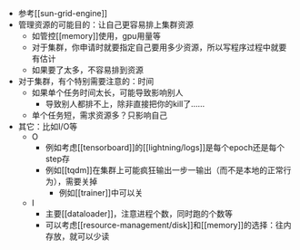 - 参考[[sun-grid-engine]]
- 管理资源的可能目的：让自己更容易排上集群资源
  - 如管控[[memory]]使用，gpu用量等
  - 对于集群，你申请时就要指定自己要用多少资源，所以写程序过程中就要有估计
  - 如果要了太多，不容易排到资源
- 对于集群，有个特别需要注意的：时间
  - 如果单个任务时间太长，可能导致影响别人
    - 导致别人都排不上，除非直接把你的kill了……
  - 单个任务短，需求资源多？只影响自己
- 其它：比如I/O等
  - O
    - 例如考虑[[tensorboard]]的[[lightning/logs]]是每个epoch还是每个step存
    - 例如[[tqdm]]在集群上可能疯狂输出一步一输出（而不是本地的正常行为），需要关掉
      - 例如[[trainer]]中可以关
  - I
    - 主要[[dataloader]]，注意进程个数，同时跑的个数等
    - 可以考虑[[resource-management/disk]]和[[memory]]的选择：往内存放，就可以少读
